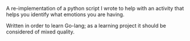 A re-implementation of a python script I wrote to help with an activity that helps you identify what emotions you are having.

Written in order to learn Go-lang; as a learning project it should be considered of mixed quality.
